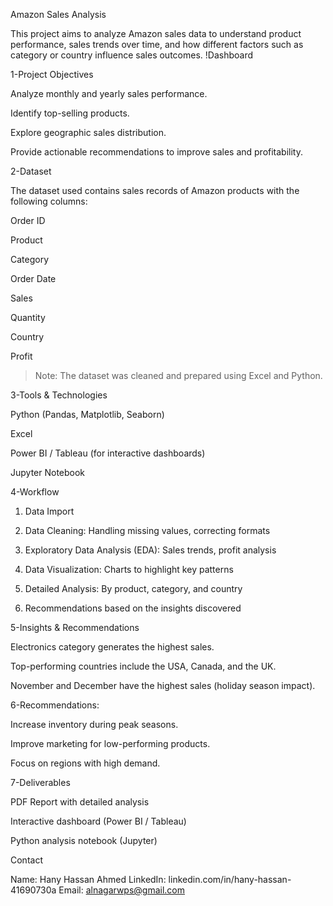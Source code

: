 Amazon Sales Analysis

This project aims to analyze Amazon sales data to understand product performance, sales trends over time, and how different factors such as category or country influence sales outcomes.
!Dashboard

1-Project Objectives

Analyze monthly and yearly sales performance.

Identify top-selling products.

Explore geographic sales distribution.

Provide actionable recommendations to improve sales and profitability.


2-Dataset

The dataset used contains sales records of Amazon products with the following columns:

Order ID

Product

Category

Order Date

Sales

Quantity

Country

Profit


> Note: The dataset was cleaned and prepared using Excel and Python.


3-Tools & Technologies

Python (Pandas, Matplotlib, Seaborn)

Excel

Power BI / Tableau (for interactive dashboards)

Jupyter Notebook


4-Workflow

1. Data Import


2. Data Cleaning: Handling missing values, correcting formats


3. Exploratory Data Analysis (EDA): Sales trends, profit analysis


4. Data Visualization: Charts to highlight key patterns


5. Detailed Analysis: By product, category, and country


6. Recommendations based on the insights discovered


5-Insights & Recommendations

Electronics category generates the highest sales.

Top-performing countries include the USA, Canada, and the UK.

November and December have the highest sales (holiday season impact).

6-Recommendations:

Increase inventory during peak seasons.

Improve marketing for low-performing products.

Focus on regions with high demand.


7-Deliverables

PDF Report with detailed analysis

Interactive dashboard (Power BI / Tableau)

Python analysis notebook (Jupyter)

Contact

Name: Hany Hassan Ahmed
LinkedIn: linkedin.com/in/hany-hassan-41690730a
Email: alnagarwps@gmail.com
